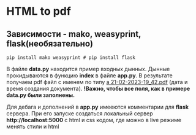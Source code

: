# HTML to pdf

## Зависимости - mako, weasyprint, flask(необязательно)

`pip install mako weasyprint # pip install flask`

В файле **data.py** находится пример входных дынных. Дынные прокидываются в функцию **index** в файле **app.py**. В результате получаем pdf файл с именем по типу [a 21-02-2023-19_42.pdf](https://github.com/Tinkerbells/html-to-pdf/blob/main/21-02-2023-19_42.pdf) (дата и время создания документа). **!Важно, чтобы все поля, как в примере data.py были заполнены.**

Для дебага и дополнений в **app.py** имееются комментарии для **flask** сервера. При его запуске создаться локальный сервер **http://localhost:5000** с html и css кодом, где можно в live режиме менять стили и html

